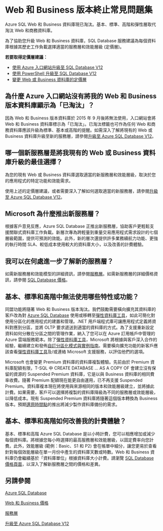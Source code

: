 <properties
   pageTitle="Azure SQL Database Web 和 Business 版本終止常見問題集 | Microsoft Azure"
   description="了解 Azure SQL Web 和 Business 資料庫將淘汰，並了解新服務層的特性和功能。"
   services="sql-database"
   documentationCenter="na"
   authors="stevestein"
   manager="jhubbard"
   editor="monicar" />
<tags
   ms.service="sql-database"
   ms.devlang="na"
   ms.topic="article"
   ms.tgt_pltfrm="na"
   ms.workload="data-management"
   ms.date="08/08/2016"
   ms.author="sstein" />

# Web 和 Business 版本終止常見問題集

Azure SQL Web 和 Business 資料庫現已淘汰。基本、標準、高階和彈性層取代淘汰 Web 和商務資料庫。

為了協助您升級 Web 和 Business 資料庫，SQL Database 服務建議為每個資料庫根據其歷史工作負載選擇適當的服務層和效能層級 (定價層)。

**若要取得定價層建議：**

- [使用 Azure 入口網站升級至 SQL Database V12](sql-database-upgrade-server-portal.md)
- [使用 PowerShell 升級至 SQL Database V12](sql-database-upgrade-server-powershell.md)
- [變更 Web 或 Business 資料庫的定價層](sql-database-service-tier-advisor.md)



## 為什麼 Azure 入口網站沒有將我的 Web 和 Business 版本資料庫顯示為「已淘汰」？

因為 Web 和 Business 版本資料庫於 2015 年 9 月後將無法使用，入口網站會將 Web 和 Business 資料庫標示為「已淘汰」。已淘汰標籤也可作為任何 Web 和商務資料庫應該升級為標準、基本或高階的提醒。如需深入了解將現有的 Web 或 Business 資料庫升級至新的服務層，請參閱[升級至 Azure SQL Database V12](sql-database-upgrade-server-portal.md)。

## 哪一個新服務層是將我現有的 Web 或 Business 資料庫升級的最佳選擇？

為您的現有 Web 或 Business 資料庫選取適當的新服務層和效能層級，取決於您的應用程式的特定功能和效能需求。

使用上述的定價層建議，或者需要深入了解如何選取適當的新服務層，請參閱[升級至 Azure SQL Database V12](sql-database-upgrade-server-portal.md)。

## Microsoft 為什麼推出新服務層？

根據客戶意見反應，Azure SQL Database 正推出新服務層，協助客戶更輕鬆支援關聯式資料庫工作負載。新層次專為跨輕量到重量交易應用程式需求設計的七個層級範圍，提供可預測的效能。此外，新的層次還提供許多業務續航力功能、更強的執行時間 SLA、較低成本使用較大的資料庫大小，以及改善的計費體驗。

## 我可以在何處進一步了解新的服務層？

如需新服務層和效能模型的詳細資訊，請參閱[服務層](sql-database-service-tiers.md)。如需新服務層的詳細價格資訊，請參閱 [SQL Database 價格](https://azure.microsoft.com/pricing/details/sql-database/)。

## 基本、標準和高階中無法使用哪些特性或功能？

同盟功能將隨著 Web 和 Business 版本淘汰。我們鼓勵需要橫向擴充其資料庫的客戶改為對 [Azure SQL Database](sql-database-elastic-scale-get-started.md) 使用或移轉至[彈性資料庫工具](sql-database-elastic-scale-get-started.md)，如此可簡化對使用分區化的應用程式的建置和管理。.NET 用戶端程式庫可讓應用程式定義將資料對應到分區，並將 OLTP 要求遞送到適當的資料庫的方式。為了支援重新設定資料如何分散在分區之間的管理作業，納入了您可以在 Azure 訂用帳戶中管理的 Azure 雲端服務範本。除了[彈性資料庫工具](sql-database-elastic-scale-get-started.md)，Microsoft 將根據與客戶深入合作的經驗，繼續建立和發佈[自訂分區化模式與實例指南](https://msdn.microsoft.com/library/azure/dn764977.aspx)。需要橫向擴充功能的新客戶應該查看[彈性資料庫工具](sql-database-elastic-scale-get-started.md)及/或連絡 Microsoft 支援服務，以評估他們的選項。

Microsoft 也會變更 Premium 資料庫的資料庫複製體驗。先前由於 Premium 資料庫配額有限，T-SQL 中 CREATE DATABASE … AS A COPY OF 會建立沒有保留的資源的 Suspended Premium 資料庫，它是以與 Business 資料庫的相同費率收費。隨著 Premium 配額現在能更自由運用，已不再支援 Suspended Premium。資料庫複本現在將使用與來源相同的版本和效能層級建立，並將據此計費。如果需要，客戶可以選擇將複製的資料庫降級為不同的服務層或效能層級，以降低成本。現有 Suspended Premium 資料庫將隨著這個版本轉換為 Business 版本。預期[還原時間點](sql-database-recovery-using-backups.md#point-in-time-restore)的推出將減少製作資料庫備份的需求。

## 基本、標準和高階如何改善我的計費體驗？

基本、標準和高階 Azure SQL Database 是以小時計費，您可以相應增加或減少每個資料庫。將根據您每小時選擇的最高服務層和效能層級，以固定費率向您計費。此外，效能層級 (範例：Basic、S1 和 P2) 會在帳單中細分，讓您更易於查看針對每個效能層級在單一月份中產生的資料庫天數或時數。Web 和 Business 資料庫仍會繼續基於「資料庫單位」根據資料庫大小計費。請瀏覽 [SQL Database 價格頁面](https://azure.microsoft.com/pricing/details/sql-database/)，以深入了解新服務層之間的價格和差異。


## 另請參閱

[Azure SQL Database](https://azure.microsoft.com/documentation/services/sql-database/)

[Web 和 Business 價格](https://azure.microsoft.com/pricing/details/sql-database/web-business/)

[服務層](sql-database-service-tiers.md)

[升級至 Azure SQL Database V12](sql-database-upgrade-server-portal.md)

<!---HONumber=AcomDC_0810_2016------>